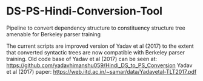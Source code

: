 # DS-PS-Hindi-Conversion-Tool
Pipeline to convert dependency structure to constituency structure tree amenable for Berkeley parser training


The current scripts are improved version of Yadav et al (2017) to the extent that converted syntactic trees are now compatible with Berkeley parser training.
Old code base of Yadav et al (2017) can be seen at: https://github.com/yadavhimanshu059/Hindi_DS_to_PS_Conversion
Yadav et al (2017) paper: https://web.iitd.ac.in/~samar/data/Yadavetal-TLT2017.pdf

